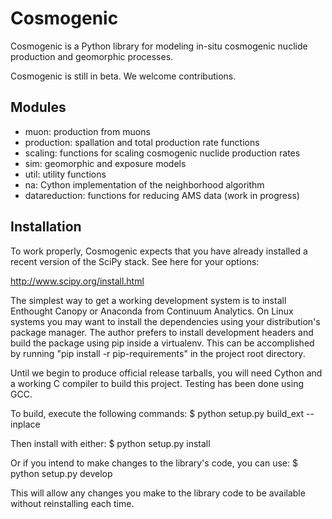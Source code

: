 Cosmogenic
==========

Cosmogenic is a Python library for modeling in-situ cosmogenic nuclide production and geomorphic processes.

Cosmogenic is still in beta. We welcome contributions.

Modules
-------

* muon:          production from muons
* production:    spallation and total production rate functions
* scaling:       functions for scaling cosmogenic nuclide production rates
* sim:           geomorphic and exposure models
* util:          utility functions
* na:            Cython implementation of the neighborhood algorithm
* datareduction: functions for reducing AMS data (work in progress)


Installation
------------

To work properly, Cosmogenic expects that you have already installed a recent version of the SciPy stack.
See here for your options:

http://www.scipy.org/install.html

The simplest way to get a working development system is to install Enthought Canopy or Anaconda from Continuum Analytics.
On Linux systems you may want to install the dependencies using your distribution's package manager.
The author prefers to install development headers and build the package using pip inside a virtualenv.
This can be accomplished by running "pip install -r pip-requirements" in the project root directory.

Until we begin to produce official release tarballs, you will need Cython and a working C compiler to build this project. Testing has been done using GCC.

To build, execute the following commands:
    $ python setup.py build_ext --inplace

Then install with either:
    $ python setup.py install

Or if you intend to make changes to the library's code, you can use:
    $ python setup.py develop

This will allow any changes you make to the library code to be available without reinstalling each time.
